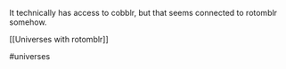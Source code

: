 It technically has access to cobblr, but that seems connected to rotomblr somehow.

[[Universes with rotomblr]]

#universes 